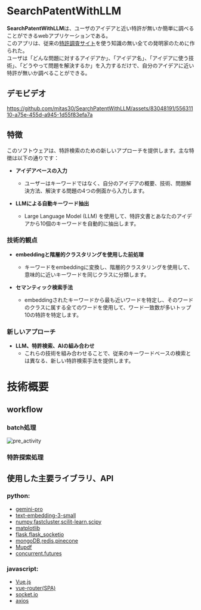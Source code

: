 # SearchPatentWithLLM
**SearchPatentWithLLM**は、ユーザのアイデアと近い特許が無いか簡単に調べることができるwebアプリケーションである。<br>
このアプリは、従来の[特許調査サイト](https://www.j-platpat.inpit.go.jp/)を使う知識の無い全ての発明家のために作られた。<br>
ユーザは「どんな問題に対するアイデアか」、「アイデア名」、「アイデアに使う技術」、「どうやって問題を解決するか」を入力するだけで、自分のアイデアに近い特許が無いか調べることができる。

## デモビデオ 
https://github.com/mitas30/SearchPatentWithLLM/assets/83048191/55631110-a75e-455d-a945-1d55f83efa7a

## 特徴
このソフトウェアは、特許検索のための新しいアプローチを提供します。主な特徴は以下の通りです：

- **アイデアベースの入力**
    - ユーザーはキーワードではなく、自分のアイデアの概要、技術、問題解決方法、解決する問題の4つの側面から入力します。

- **LLMによる自動キーワード抽出**
    - Large Language Model (LLM) を使用して、特許文書とあなたのアイデアから10個のキーワードを自動的に抽出します。

### 技術的観点
- **embeddingと階層的クラスタリングを使用した前処理**
    - キーワードをembeddingに変換し、階層的クラスタリングを使用して、意味的に近いキーワードを同じクラスに分類します。

- **セマンティック検索手法**
    - embeddingされたキーワードから最も近いワードを特定し、そのワードのクラスに属する全てのワードを使用して、ワード一致数が多いトップ10の特許を特定します。

### 新しいアプローチ
- **LLM、特許検索、AIの組み合わせ**
    - これらの技術を組み合わせることで、従来のキーワードベースの検索とは異なる、新しい特許検索手法を提供します。

# 技術概要
## workflow
### batch処理
![pre_activity](https://github.com/mitas30/SearchPatentWithLLM/assets/83048191/65c48553-12f7-4ad8-a848-713ad0b53470)
### 特許探索処理


## 使用した主要ライブラリ、API
### python:
- [gemini-pro](https://platform.openai.com/docs/api-reference/chat)
- [text-embedding-3-small](https://platform.openai.com/docs/api-reference/embeddings)
- [numpy](https://numpy.org/ja/),[fastcluster](https://danifold.net/fastcluster.html),[scilit-learn](https://scikit-learn.org/stable/),[scipy](https://scipy.org/)
- [matplotlib](https://matplotlib.org/stable/api/pyplot_summary.html#module-matplotlib.pyplot)
- [flask](https://flask.palletsprojects.com/en/3.0.x/),[flask_socketio](https://flask-socketio.readthedocs.io/en/latest/)
- [mongoDB](https://pymongo.readthedocs.io/en/stable/),[redis](https://github.com/redis/redis-py),[pinecone](https://docs.pinecone.io/reference/upsert)
- [Mupdf](https://pymupdf.readthedocs.io/ja/latest/)
- [concurrent.futures](https://docs.python.org/ja/3/library/concurrent.futures.html)

### javascript:
- [Vue.js](https://ja.vuejs.org/)
- [vue-router(SPA)](https://router.vuejs.org/)
- [socket.io](https://socket.io/)
- [axios](https://github.com/axios/axios)
